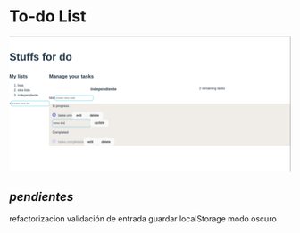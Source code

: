 # To-do List

![version without styles](./images-readme/progressTo-do-React.png 'to-do-lists')

## _pendientes_

refactorizacion
validación de entrada
guardar localStorage
modo oscuro

<!-- ## **bugs** -->
